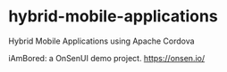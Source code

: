 # hybrid-mobile-applications
Hybrid Mobile Applications using Apache Cordova

iAmBored: a OnSenUI demo project. https://onsen.io/

